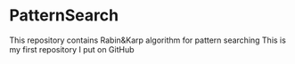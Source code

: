# PatternSearch
This repository contains Rabin&amp;Karp algorithm for pattern searching
This is my first repository I put on GitHub
